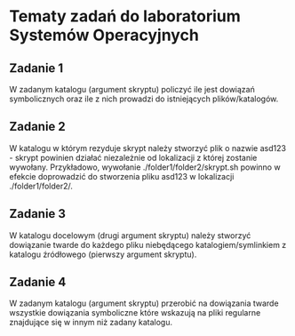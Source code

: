 # Tematy zadań do laboratorium Systemów Operacyjnych  
## Zadanie 1
W zadanym katalogu (argument skryptu) policzyć ile jest dowiązań symbolicznych oraz ile z nich prowadzi do istniejących plików/katalogów.

## Zadanie 2
W katalogu w którym rezyduje skrypt należy stworzyć plik o nazwie asd123 - skrypt powinien działać niezależnie od lokalizacji z której zostanie wywołany. Przykładowo, wywołanie ./folder1/folder2/skrypt.sh powinno w efekcie doprowadzić do stworzenia pliku asd123 w lokalizacji ./folder1/folder2/.

## Zadanie 3
W katalogu docelowym (drugi argument skryptu) należy stworzyć dowiązanie twarde do każdego pliku niebędącego katalogiem/symlinkiem z katalogu źródłowego (pierwszy argument skryptu).

## Zadanie 4
W zadanym katalogu (argument skryptu) przerobić na dowiązania twarde wszystkie dowiązania symboliczne które wskazują na pliki regularne znajdujące się w innym niż zadany katalogu.
